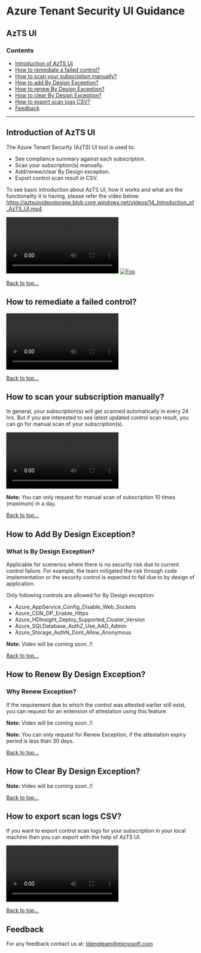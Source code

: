 # Azure Tenant Security UI Guidance

## AzTS UI
### Contents
- [Introduction of AzTS UI](Readme.md#Introduction-of-AzTS-UI)
- [How to remediate a failed control?](Readme.md#how-to-remediate-a-failed-control)
- [How to scan your subscription manually?](Readme.md#How-to-scan-your-subscription-manually)
- [How to add By Design Exception?](Readme.md#How-to-Add-By-Design-Exception)
- [How to renew By Design Exception?](Readme.md#How-to-Renew-By-Design-Exception)
- [How to clear By Design Exception?](Readme.md#How-to-Clear-By-Design-Exception)
- [How to export scan logs CSV?](Readme.md#How-to-export-scan-logs-CSV)
- [Feedback](Readme.md#Feedback)

-----------------------------------------------------------------
## Introduction of AzTS UI 
The Azure Tenant Security (AzTS) UI tool is used to:
 * See compliance summary against each subscription.
 * Scan your subscription(s) manually.
 * Add/renew/clear By Design exception.
 * Export control scan result in CSV.
 
 To see basic introduction about AzTS UI, how it works and what are the functionality it is having, please refer the video below:
 https://aztsuivideostorage.blob.core.windows.net/videos/14_Introduction_of_AzTS_UI.mp4
 
![](https://aztsuivideostorage.blob.core.windows.net/videos/14_Introduction_of_AzTS_UI.mp4)
<a href="https://aztsuivideostorage.blob.core.windows.net/videos/14_Introduction_of_AzTS_UI.mp4" rel="some text">![Foo](../Images/12_TSS_Processor_WebJobs.png)</a>

[Back to top…](Readme.md#contents)


## How to remediate a failed control?

![Internals](../Videos/14_Remediate_Failed_Control.mp4)

[Back to top…](Readme.md#contents)

## How to scan your subscription manually?
In general, your subscription(s) will get scanned automatically in every 24 hrs. But if you are interested to see latest updated control scan result, you can go for manual scan of your subscription(s).

![Internals](../Videos/14_Scan_Subscription_Manually.mp4)

**Note:** You can only request for manual scan of subscription 10 times (maximum) in a day.

[Back to top…](Readme.md#contents)

## How to Add By Design Exception?
### What is By Design Exception?
Applicable for scenerios where there is no security risk due to current control failure. For example, the team mitigated the risk through code implementation or the security control is expected to fail due to by design of application. 

Only following controls are allowed for By Design exception:

 * Azure_AppService_Config_Disable_Web_Sockets
 * Azure_CDN_DP_Enable_Https
 * Azure_HDInsight_Deploy_Supported_Cluster_Version
 * Azure_SQLDatabase_AuthZ_Use_AAD_Admin
 * Azure_Storage_AuthN_Dont_Allow_Anonymous

**Note:** Video will be coming soon..!!

[Back to top…](Readme.md#contents)

## How to Renew By Design Exception?
### Why Renew Exception?
If the requirement due to which the control was attested earlier still exist, you can request for an extension of attestation using this feature.

**Note:** Video will be coming soon..!!

**Note:** You can only request for Renew Exception, if the attestation expiry period is less than 30 days.

[Back to top…](Readme.md#contents)

## How to Clear By Design Exception?

**Note:** Video will be coming soon..!!

[Back to top…](Readme.md#contents)

## How to export scan logs CSV?
If you want to export control scan logs for your subscription in your local machine then you can export with the help of AzTS UI.

![Internals](../Videos/14_export_to_CSV.mp4)

[Back to top…](Readme.md#contents)

## Feedback

For any feedback contact us at: tdengteam@microsoft.com


